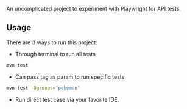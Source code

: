 An uncomplicated project to experiment with Playwright for API tests.

## Usage

There are 3 ways to run this project:

- Through terminal to run all tests 
```bash
mvn test
```

- Can pass tag as param to run specific tests 
```bash 
mvn test -Dgroups="pokemon"
````

- Run direct test case via your favorite IDE.
